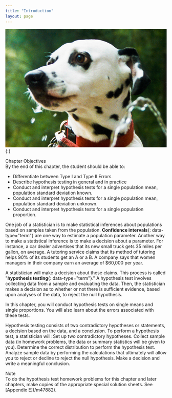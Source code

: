 ```yaml
---
title: "Introduction"
layout: page
---
```



<?cnx.eoc class="summary" title="Chapter Review"?>

<?cnx.eoc class="formula-review" title="Formula Review"?>

<?cnx.eoc class="practice" title="Practice"?>

<?cnx.eoc class="free-response" title="Homework"?>

<?cnx.eoc class="references" title="References"?>

 ![This is a picture of a Dalmation dog covered in black spots. He is wearing a red color, appears to be in a nature setting, and there is a spout of water from a water fountain in the foreground.](../resources/CNX_Stats_C09_CO.jpg "You can use a hypothesis test to decide if a dog breeder&#x2019;s claim that every Dalmatian has 35 spots is statistically sound. (Credit: Robert Neff)"){:}

<div data-type="note" class="chapter-objectives" data-label="" markdown="1">
<div data-type="title">
Chapter Objectives
</div>
By the end of this chapter, the student should be able to:

* Differentiate between Type I and Type II Errors
* Describe hypothesis testing in general and in practice
* Conduct and interpret hypothesis tests for a single population mean, population standard deviation known.
* Conduct and interpret hypothesis tests for a single population mean, population standard deviation unknown.
* Conduct and interpret hypothesis tests for a single population proportion.

</div>

One job of a statistician is to make statistical inferences about populations based on samples taken from the population. **Confidence intervals**{: data-type="term"} are one way to estimate a population parameter. Another way to make a statistical inference is to make a decision about a parameter. For instance, a car dealer advertises that its new small truck gets 35 miles per gallon, on average. A tutoring service claims that its method of tutoring helps 90% of its students get an A or a B. A company says that women managers in their company earn an average of $60,000 per year.

A statistician will make a decision about these claims. This process is called \"**hypothesis testing**{: data-type="term"}.\" A hypothesis test involves collecting data from a sample and evaluating the data. Then, the statistician makes a decision as to whether or not there is sufficient evidence, based upon analyses of the data, to reject the null hypothesis.

In this chapter, you will conduct hypothesis tests on single means and single proportions. You will also learn about the errors associated with these tests.

Hypothesis testing consists of two contradictory hypotheses or statements, a decision based on the data, and a conclusion. To perform a hypothesis test, a statistician will: <span data-type="list" data-list-type="enumerated" id="list-1"><span data-type="item">Set up two contradictory hypotheses.</span> <span data-type="item">Collect sample data (in homework problems, the data or summary statistics will be given to you).</span> <span data-type="item">Determine the correct distribution to perform the hypothesis test.</span> <span data-type="item">Analyze sample data by performing the calculations that ultimately will allow you to reject or decline to reject the null hypothesis.</span> <span data-type="item">Make a decision and write a meaningful conclusion.</span> </span>

<!-- LINK -->

<div data-type="note" id="id23787041" data-label="" markdown="1">
<div data-type="title">
Note
</div>
To do the hypothesis test homework problems for this chapter and later chapters, make copies of the appropriate special solution sheets. See [Appendix E](/m47882).

</div>

